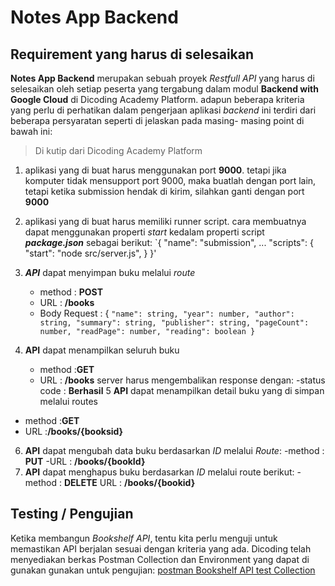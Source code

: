 # Notes App Backend
## Requirement yang harus di selesaikan
**Notes App Backend** merupakan sebuah proyek *Restfull API* yang harus di selesaikan oleh setiap peserta yang tergabung dalam modul **Backend with Google Cloud** di Dicoding Academy Platform.
adapun beberapa kriteria yang perlu di perhatikan dalam pengerjaan aplikasi *backend* ini terdiri dari beberapa persyaratan seperti di jelaskan pada masing- masing point di bawah ini:
> Di kutip dari Dicoding Academy Platform
1.  aplikasi yang di buat harus menggunakan port **9000**. tetapi jika komputer tidak mensupport port 9000, maka buatlah dengan port lain, tetapi ketika submission hendak di kirim, silahkan ganti dengan port **9000**
2.  aplikasi yang di buat harus memiliki runner script. cara membuatnya dapat menggunakan properti *start* kedalam properti script ***package.json*** sebagai berikut:
   `{
    "name": "submission",
    ...
           "scripts": {
             "start": "node src/server.js",
           }
         }'

3. ***API*** dapat menyimpan buku melalui *route*
   - method : **POST**
   - URL : **/books**
   - Body Request : {
    `"name": string,
    "year": number,
    "author": string,
    "summary": string,
    "publisher": string,
    "pageCount": number,
    "readPage": number,
    "reading": boolean
}`
4. **API** dapat menampilkan seluruh buku
   - method :**GET**
   - URL : **/books**
     server harus mengembalikan response dengan:
   -status code : **Berhasil**
5 **API** dapat menampilkan detail buku yang di simpan melalui routes
- method :**GET**
- URL :**/books/{booksid}**
6. **API** dapat mengubah data buku berdasarkan *ID* melalui *Route*:
  -method : **PUT**
  -URL : **/books/{bookId}**
7. **API** dapat menghapus buku berdasarkan *ID* melalui route berikut:
  -method : **DELETE**
  URL : **/books/{bookid}**
## Testing / Pengujian
Ketika membangun *Bookshelf API*, tentu kita perlu menguji untuk memastikan API berjalan sesuai dengan kriteria yang ada. Dicoding telah menyediakan berkas Postman Collection dan Environment yang dapat di gunakan gunakan untuk pengujian:
[postman Bookshelf API test Collection](https://github.com/dicodingacademy/a261-backend-pemula-labs/raw/099-shared-files/BookshelfAPITestCollectionAndEnvironment.zip)



